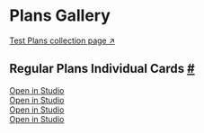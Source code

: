 <div class="plans-gallery-content">
  <h1 id="plans-gallery">Plans Gallery</h1>
  <a class="plans-link" target="_blank" href="https://main--milo--adobecom.aem.page/merch/mas/plans">Test Plans collection page ↗</a>
  <h2 id="crd-mrch-plan-ind">Regular Plans Individual Cards <a class="header-anchor" href="#crd-mrch-plan-ind" title="Permalink to this heading">#</a></h2>
  <div class="three-merch-cards">
      <div>
        <merch-card><aem-fragment fragment="a15b77f7-fb32-4608-8b5c-a1b98675ad85"></aem-fragment></merch-card>
        <a class="plans-link" target="_blank" href="https://main--mas--adobecom.aem.live/studio.html?#path=nala&query=a15b77f7-fb32-4608-8b5c-a1b98675ad85"> Open in Studio</a>
      </div>
      <div>
        <merch-card><aem-fragment fragment="1736f2c9-0931-401b-b3c0-fe87ff72ad38"></aem-fragment></merch-card>
        <a class="plans-link" target="_blank" href="https://main--mas--adobecom.aem.live/studio.html?#path=nala&query=1736f2c9-0931-401b-b3c0-fe87ff72ad38"> Open in Studio</a>
      </div>
      <div>
        <merch-card><aem-fragment fragment="616273eb-3aad-462a-a6d7-6f6857973b77"></aem-fragment></merch-card>
        <a class="plans-link" target="_blank" href="https://main--mas--adobecom.aem.live/studio.html?#path=nala&query=616273eb-3aad-462a-a6d7-6f6857973b77"> Open in Studio</a>
      </div>
      <div>
        <merch-card><aem-fragment fragment="8373b5c2-69e6-4e9c-befc-b424dd33469b"></aem-fragment></merch-card>
        <a class="plans-link" target="_blank" href="https://main--mas--adobecom.aem.live/studio.html?#path=nala&query=8373b5c2-69e6-4e9c-befc-b424dd33469b"> Open in Studio</a>
      </div>
  </div>
</div>
